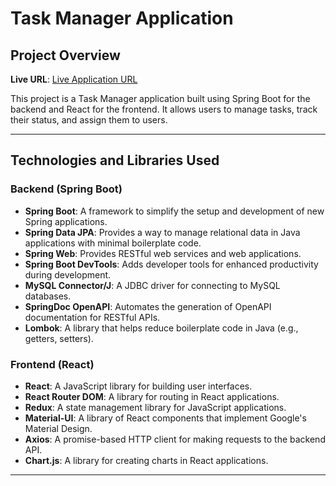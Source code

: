 # Task Manager Application

## Project Overview


**Live URL**: [Live Application URL](https://spontaneous-griffin-9efbed.netlify.app/)

This project is a Task Manager application built using Spring Boot for the backend and React for the frontend. It allows users to manage tasks, track their status, and assign them to users.

---

## Technologies and Libraries Used

### Backend (Spring Boot)

- **Spring Boot**: A framework to simplify the setup and development of new Spring applications.
- **Spring Data JPA**: Provides a way to manage relational data in Java applications with minimal boilerplate code.
- **Spring Web**: Provides RESTful web services and web applications.
- **Spring Boot DevTools**: Adds developer tools for enhanced productivity during development.
- **MySQL Connector/J**: A JDBC driver for connecting to MySQL databases.
- **SpringDoc OpenAPI**: Automates the generation of OpenAPI documentation for RESTful APIs.
- **Lombok**: A library that helps reduce boilerplate code in Java (e.g., getters, setters).

### Frontend (React)

- **React**: A JavaScript library for building user interfaces.
- **React Router DOM**: A library for routing in React applications.
- **Redux**: A state management library for JavaScript applications.
- **Material-UI**: A library of React components that implement Google's Material Design.
- **Axios**: A promise-based HTTP client for making requests to the backend API.
- **Chart.js**: A library for creating charts in React applications.

---

